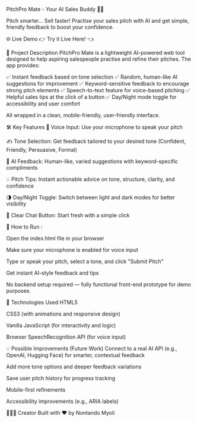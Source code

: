 PitchPro Mate - Your AI Sales Buddy 🎤🤖


Pitch smarter... Sell faster!
Practise your sales pitch with AI and get simple, friendly feedback to boost your confidence.

🌐 Live Demo
👉 Try it Live Here! 👈

🌟 Project Description
PitchPro Mate is a lightweight AI-powered web tool designed to help aspiring salespeople practise and refine their pitches. The app provides:

✅ Instant feedback based on tone selection
✅ Random, human-like AI suggestions for improvement
✅ Keyword-sensitive feedback to encourage strong pitch elements
✅ Speech-to-text feature for voice-based pitching
✅ Helpful sales tips at the click of a button
✅ Day/Night mode toggle for accessibility and user comfort

All wrapped in a clean, mobile-friendly, user-friendly interface.

🛠️ Key Features
🎤 Voice Input: Use your microphone to speak your pitch

✍️ Tone Selection: Get feedback tailored to your desired tone (Confident, Friendly, Persuasive, Formal)

🤖 AI Feedback: Human-like, varied suggestions with keyword-specific compliments

💡 Pitch Tips: Instant actionable advice on tone, structure, clarity, and confidence

🌗 Day/Night Toggle: Switch between light and dark modes for better visibility

🧹 Clear Chat Button: Start fresh with a simple click

🚀 How to Run :

Open the index.html file in your browser

Make sure your microphone is enabled for voice input

Type or speak your pitch, select a tone, and click "Submit Pitch"

Get instant AI-style feedback and tips

No backend setup required — fully functional front-end prototype for demo purposes.

🎯 Technologies Used
HTML5

CSS3 (with animations and responsive design)

Vanilla JavaScript (for interactivity and logic)

Browser SpeechRecognition API (for voice input)

💡 Possible Improvements (Future Work)
Connect to a real AI API (e.g., OpenAI, Hugging Face) for smarter, contextual feedback

Add more tone options and deeper feedback variations

Save user pitch history for progress tracking

Mobile-first refinements

Accessibility improvements (e.g., ARIA labels)

👩🏽‍💻 Creator
Built with ❤️ by Nontando Myoli

